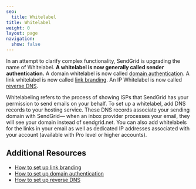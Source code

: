 ```yaml
---
seo:
  title: Whitelabel
title: Whitelabel
weight: 0
layout: page
navigation:
  show: false
---
```


In an attempt to clarify complex functionality, SendGrid is upgrading the name of Whitelabel. **A whitelabel is now generally called sender authentication.** A domain whitelabel is now called [domain authentication]({{root_url}}/ui/sending-email/how-to-set-up-domain-authentication/). A link whitelabel is now called [link branding]({{root_url}}/ui/sending-email/how-to-set-up-link-branding/). An IP Whitelabel is now called [reverse DNS]({{root_url}}/ui/sending-email/how-to-set-up-reverse-dns/).

Whitelabeling refers to the process of showing ISPs that SendGrid has your permission to send emails on your behalf. To set up a whitelabel, add DNS records to your hosting service. These DNS records associate your sending domain with SendGrid— when an inbox provider processes your email, they will see your domain instead of sendgrid.net. You can also add whitelabels for the links in your email as well as dedicated IP addresses associated with your account (available with Pro level or higher accounts).

## 	Additional Resources

- [How to set up link branding]({{root_url}}/ui/sending-email/how-to-set-up-link-branding/)
- [How to set up domain authentication]({{root_url}}/ui/sending-email/how-to-set-up-domain-authentication/)
- [How to set up reverse DNS]({{root_url}}/ui/sending-email/how-to-set-up-reverse-dns/)
